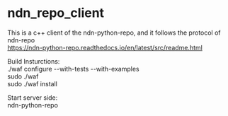 # ndn_repo_client
This is a c++ client of the ndn-python-repo, and it follows the protocol of ndn-repo<br />
https://ndn-python-repo.readthedocs.io/en/latest/src/readme.html<br />

Build Insturctions:<br />
./waf configure --with-tests --with-examples<br />
sudo ./waf<br />
sudo ./waf install<br />


Start server side:<br />
ndn-python-repo<br />
